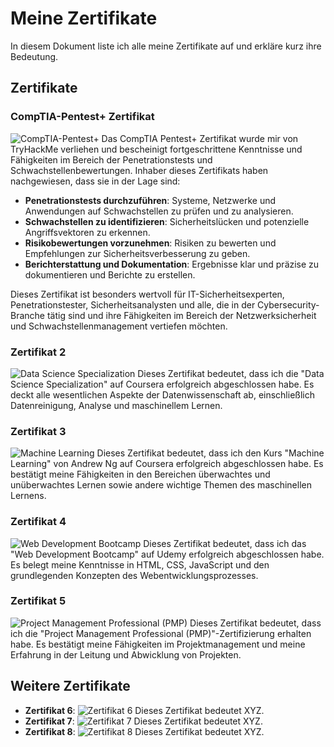 # Meine Zertifikate

In diesem Dokument liste ich alle meine Zertifikate auf und erkläre kurz ihre Bedeutung.

## Zertifikate

### CompTIA-Pentest+ Zertifikat

![CompTIA-Pentest+](CompTIA-Pentest+)
Das CompTIA Pentest+ Zertifikat wurde mir von TryHackMe verliehen und bescheinigt fortgeschrittene Kenntnisse und Fähigkeiten im Bereich der Penetrationstests und Schwachstellenbewertungen. Inhaber dieses Zertifikats haben nachgewiesen, dass sie in der Lage sind:

- **Penetrationstests durchzuführen**: Systeme, Netzwerke und Anwendungen auf Schwachstellen zu prüfen und zu analysieren.
- **Schwachstellen zu identifizieren**: Sicherheitslücken und potenzielle Angriffsvektoren zu erkennen.
- **Risikobewertungen vorzunehmen**: Risiken zu bewerten und Empfehlungen zur Sicherheitsverbesserung zu geben.
- **Berichterstattung und Dokumentation**: Ergebnisse klar und präzise zu dokumentieren und Berichte zu erstellen.

Dieses Zertifikat ist besonders wertvoll für IT-Sicherheitsexperten, Penetrationstester, Sicherheitsanalysten und alle, die in der Cybersecurity-Branche tätig sind und ihre Fähigkeiten im Bereich der Netzwerksicherheit und Schwachstellenmanagement vertiefen möchten.

### Zertifikat 2

![Data Science Specialization](path/to/image2.jpg)
Dieses Zertifikat bedeutet, dass ich die "Data Science Specialization" auf Coursera erfolgreich abgeschlossen habe. Es deckt alle wesentlichen Aspekte der Datenwissenschaft ab, einschließlich Datenreinigung, Analyse und maschinellem Lernen.

### Zertifikat 3

![Machine Learning](path/to/image3.jpg)
Dieses Zertifikat bedeutet, dass ich den Kurs "Machine Learning" von Andrew Ng auf Coursera erfolgreich abgeschlossen habe. Es bestätigt meine Fähigkeiten in den Bereichen überwachtes und unüberwachtes Lernen sowie andere wichtige Themen des maschinellen Lernens.

### Zertifikat 4

![Web Development Bootcamp](path/to/image4.jpg)
Dieses Zertifikat bedeutet, dass ich das "Web Development Bootcamp" auf Udemy erfolgreich abgeschlossen habe. Es belegt meine Kenntnisse in HTML, CSS, JavaScript und den grundlegenden Konzepten des Webentwicklungsprozesses.

### Zertifikat 5

![Project Management Professional (PMP)](path/to/image5.jpg)
Dieses Zertifikat bedeutet, dass ich die "Project Management Professional (PMP)"-Zertifizierung erhalten habe. Es bestätigt meine Fähigkeiten im Projektmanagement und meine Erfahrung in der Leitung und Abwicklung von Projekten.

## Weitere Zertifikate

- **Zertifikat 6**: ![Zertifikat 6](path/to/image6.jpg)
  Dieses Zertifikat bedeutet XYZ.
- **Zertifikat 7**: ![Zertifikat 7](path/to/image7.jpg)
  Dieses Zertifikat bedeutet XYZ.
- **Zertifikat 8**: ![Zertifikat 8](path/to/image8.jpg)
  Dieses Zertifikat bedeutet XYZ.

